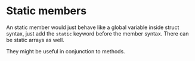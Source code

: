 # Static members

An static member would just behave like a global variable inside struct syntax, just add the `static` keyword before
the member syntax. There can be static arrays as well.

They might be useful in conjunction to methods.
